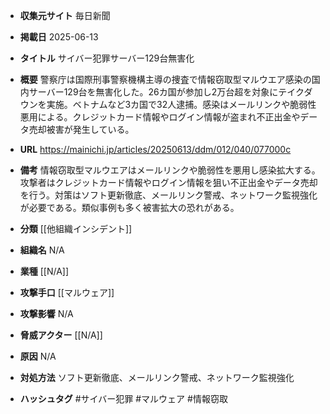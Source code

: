 - **収集元サイト**
毎日新聞

- **掲載日**
2025-06-13

- **タイトル**
サイバー犯罪サーバー129台無害化

- **概要**
警察庁は国際刑事警察機構主導の捜査で情報窃取型マルウエア感染の国内サーバー129台を無害化した。26カ国が参加し2万台超を対象にテイクダウンを実施。ベトナムなど3カ国で32人逮捕。感染はメールリンクや脆弱性悪用による。クレジットカード情報やログイン情報が盗まれ不正出金やデータ売却被害が発生している。

- **URL**
https://mainichi.jp/articles/20250613/ddm/012/040/077000c

- **備考**
情報窃取型マルウエアはメールリンクや脆弱性を悪用し感染拡大する。攻撃者はクレジットカード情報やログイン情報を狙い不正出金やデータ売却を行う。対策はソフト更新徹底、メールリンク警戒、ネットワーク監視強化が必要である。類似事例も多く被害拡大の恐れがある。

- **分類**
[[他組織インシデント]]

- **組織名**
N/A

- **業種**
[[N/A]]

- **攻撃手口**
[[マルウェア]]

- **攻撃影響**
N/A

- **脅威アクター**
[[N/A]]

- **原因**
N/A

- **対処方法**
ソフト更新徹底、メールリンク警戒、ネットワーク監視強化

- **ハッシュタグ**
#サイバー犯罪 #マルウェア #情報窃取
